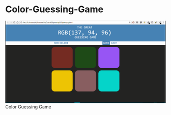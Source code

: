 # Color-Guessing-Game


![Alt text](https://github.com/anushasingh/Color-Guessing-Game/blob/master/cg.gif "Optional title") 
Color Guessing Game
